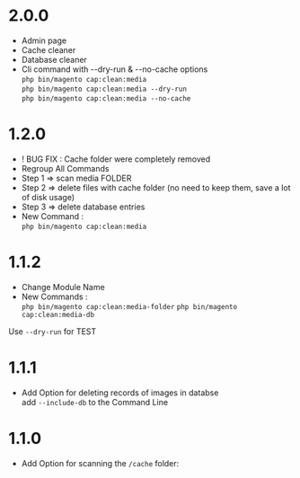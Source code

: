 2.0.0
=============
- Admin page
- Cache cleaner
- Database cleaner
- Cli command with --dry-run & --no-cache options  
`php bin/magento cap:clean:media`  
`php bin/magento cap:clean:media --dry-run`  
`php bin/magento cap:clean:media --no-cache`  

1.2.0
=============
- ! BUG FIX : Cache folder were completely removed 
- Regroup All Commands
- Step 1 => scan media FOLDER
- Step 2 => delete files with cache folder (no need to keep them, save a lot of disk usage)
- Step 3 => delete database entries
- New Command :  
`php bin/magento cap:clean:media`

1.1.2
=============
- Change Module Name
- New Commands :  
`php bin/magento cap:clean:media-folder`
`php bin/magento cap:clean:media-db`

Use `--dry-run` for TEST

1.1.1
=============
- Add Option for deleting records of images in databse<br/>
add `--include-db` to the Command Line

1.1.0
=============
- Add Option for scanning the `/cache` folder:
